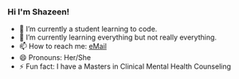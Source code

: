 ### Hi I'm Shazeen!
<!--
**Shazeen15/Shazeen15** is a ✨ _special_ ✨ repository because its `README.md` (this file) appears on your GitHub profile.
-->

- 🔭 I’m currently a student learning to code.
- 🌱 I’m currently learning everything but not really everything.
- 📫 How to reach me: [eMail](mailto:shazeenfabius@gmail.com)
- 😄 Pronouns: Her/She
- ⚡ Fun fact: I have a Masters in Clinical Mental Health Counseling
